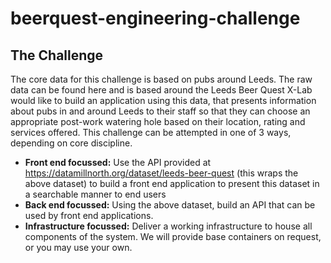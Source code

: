 # beerquest-engineering-challenge

## The Challenge
The core data for this challenge is based on pubs around Leeds. The raw data can be found
here and is based around the Leeds Beer Quest
X-Lab would like to build an application using this data, that presents information about pubs
in and around Leeds to their staff so that they can choose an appropriate post-work watering
hole based on their location, rating and services offered.
This challenge can be attempted in one of 3 ways, depending on core discipline.
- **Front end focussed:** Use the API provided at https://datamillnorth.org/dataset/leeds-beer-quest
(this wraps the above dataset) to build a front end application to present this
dataset in a searchable manner to end users
- **Back end focussed:** Using the above dataset, build an API that can be used by front end
applications.
- **Infrastructure focussed:** Deliver a working infrastructure to house all components of the system. We
will provide base containers on request, or you may use your own.
